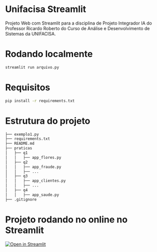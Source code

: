 # Unifacisa Streamlit
Projeto Web com Streamlit para a disciplina de Projeto Integrador IA do Professor Ricardo Roberto do Curso de Análise e Desenvolvimento de Sistemas da UNIFACISA.

# Rodando localmente
```bash 
streamlit run arquivo.py
```
# Requisitos
```bash
pip install -r requirements.txt
```
# Estrutura do projeto
```bash
├── exemplo1.py
├── requirements.txt
├── README.md
├── praticas
│   ├── q1
│   │   ├── app_flores.py
│   ├── q2
│   │   ├── app_fraude.py
│   │   ├── ...
│   ├── q3
│   │   ├── app_clientes.py
│   │   ├── ...
│   ├── q4
│   │   ├── app_saude.py
├── .gitignore
```

# Projeto rodando no online no Streamlit
[![Open in Streamlit](https://static.streamlit.io/badges/streamlit_badge_black_white.svg)](https://agenciaapp.streamlit.app/)
